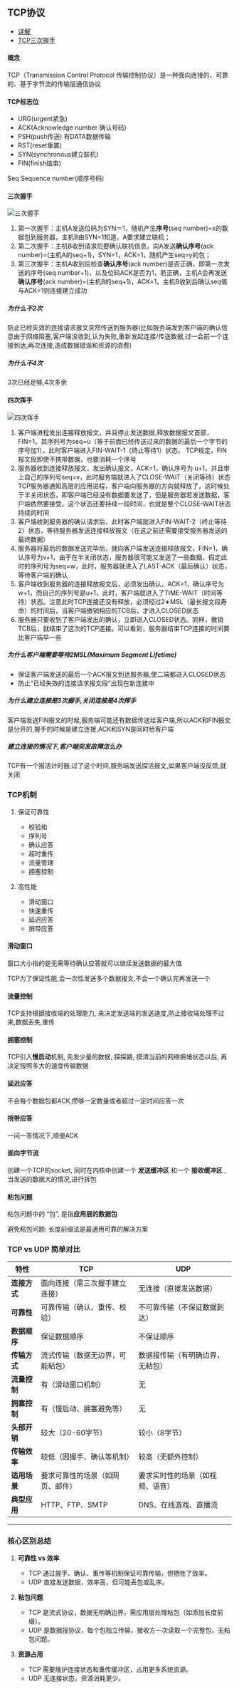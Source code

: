 ## TCP协议

- [详解](https://blog.csdn.net/sinat_36629696/article/details/80740678)
- [TCP三次握手](https://blog.csdn.net/weixin_48684274/article/details/108263608)

#### 概念

TCP（Transmission Control Protocol 传输控制协议）是一种面向连接的、可靠的、基于字节流的传输层通信协议


#### TCP标志位

- URG(urgent紧急)
- ACK(Acknowledge number 确认号码) 
- PSH(push传送) 有DATA数据传输
- RST(reset重置) 
- SYN(synchronous建立联机) 
- FIN(finish结束) 

 Seq Sequence number(顺序号码) 


#### 三次握手

![三次握手](image/three.png)

1. 第一次握手：主机A发送位码为SYN＝1，随机产生**序号**(seq number)=x的数据包到服务器，主机B由SYN=1知道，A要求建立联机；
2. 第二次握手：主机B收到请求后要确认联机信息，向A发送**确认序号**(ack number)=(主机A的seq+1)，SYN=1，ACK=1，随机产生seq=y的包；
3. 第三次握手：主机A收到后检查**确认序号**(ack number)是否正确，即第一次发送的序号(seq number+1)，以及位码ACK是否为1，若正确，主机A会再发送**确认序号**(ack number)=(主机B的seq+1)，ACK=1，主机B收到后确认seq值与ACK=1则连接建立成功

##### 为什么不2次

防止已经失效的连接请求报文突然传送到服务器(比如服务端发到客户端的确认信息由于网络阻塞,客户端没收到,认为失败,重新发起连接/传送数据,过一会前一个连接到达,再次连接,造成数据错误和资源的浪费)

##### 为什么不4次

3次已经足够,4次多余

#### 四次挥手

![四次挥手](image/four.png)

1. 客户端进程发出连接释放报文，并且停止发送数据,释放数据报文首部，FIN=1，其序列号为seq=u（等于前面已经传送过来的数据的最后一个字节的序号加1），此时客户端进入FIN-WAIT-1（终止等待1）状态。 TCP规定，FIN报文段即使不携带数据，也要消耗一个序号
2. 服务器收到连接释放报文，发出确认报文，ACK=1，确认序号为 u+1，并且带上自己的序列号seq=v，此时服务端就进入了CLOSE-WAIT（关闭等待）状态
TCP服务器通知高层的应用进程，客户端向服务器的方向就释放了，这时候处于半关闭状态，即客户端已经没有数据要发送了，但是服务器若发送数据，客户端依然要接受。这个状态还要持续一段时间，也就是整个CLOSE-WAIT状态持续的时间
3. 客户端收到服务器的确认请求后，此时客户端就进入FIN-WAIT-2（终止等待2）状态，等待服务器发送连接释放报文（在这之前还需要接受服务器发送的最终数据）
4. 服务器将最后的数据发送完毕后，就向客户端发送连接释放报文，FIN=1，确认序号为v+1，由于在半关闭状态，服务器很可能又发送了一些数据，假定此时的序列号为seq=w，此时，服务器就进入了LAST-ACK（最后确认）状态，等待客户端的确认
5. 客户端收到服务器的连接释放报文后，必须发出确认，ACK=1，确认序号为w+1，而自己的序列号是u+1，此时，客户端就进入了TIME-WAIT（时间等待）状态。注意此时TCP连接还没有释放，必须经过2∗MSL（最长报文段寿命）的时间后，当客户端撤销相应的TCB后，才进入CLOSED状态
6. 服务器只要收到了客户端发出的确认，立即进入CLOSED状态。同样，撤销TCB后，就结束了这次的TCP连接。可以看到，服务器结束TCP连接的时间要比客户端早一些

##### 为什么客户端需要等待2MSL(Maximum Segment Lifetime)

- 保证客户端发送的最后一个ACK报文到达服务器,使二端都进入CLOSED状态
- 防止“已经失效的连接请求报文段”出现在新连接中

##### 为什么建立连接是3次握手,关闭连接是4次挥手

客户端发送FIN报文的时候,服务端可能还有数据传送给客户端,所以ACK和FIN报文是分开的,握手的时候是建立连接,ACK和SYN是同时给客户端

##### 建立连接的情况下,客户端突发故障怎么办

TCP有一个报活计时器,过了这个时间,服务端发送探活报文,如果客户端没反馈,就关闭


### TCP机制

1. 保证可靠性
    - 校验和
    - 序列号
    - 确认应答
    - 超时重传
    - 流量管理
    - 拥塞控制
    
2. 高性能
    - 滑动窗口
    - 快速重传
    - 延迟应答
    - 捎带应答
    
    
#### 滑动窗口

窗口大小指的是无需等待确认应答就可以继续发送数据的最大值

TCP为了保证性能,会一次性发送多个数据报文,不会一个确认完再发送一个

#### 流量控制

TCP支持根据接收端的处理能力, 来决定发送端的发送速度,防止接收端处理不过来,数据丢失,重传

#### 拥塞控制

TCP引入**慢启动**机制, 先发少量的数据, 探探路, 摸清当前的网络拥堵状态以后, 再决定按照多大的速度传输数据

#### 延迟应答

不会每个数据包都ACK,攒够一定数量或者超过一定时间应答一次

#### 捎带应答

一问一答情况下,顺便ACK

#### 面向字节流

创建一个TCP的socket, 同时在内核中创建一个 **发送缓冲区** 和一个 **接收缓冲区** ,当发送的数据大的情况,进行拆包

#### 粘包问题

 粘包问题中的 “包”, 是指**应用层的数据包**
 
 避免粘包问题: 长度前缀法是最通用可靠的解决方案
 
### TCP vs UDP 简单对比

| ​**特性**​               | ​**TCP**​                          | ​**UDP**​                          |
|------------------------|----------------------------------|----------------------------------|
| ​**连接方式**​           | 面向连接（需三次握手建立连接）   | 无连接（直接发送数据）           |
| ​**可靠性**​             | 可靠传输（确认、重传、校验）     | 不可靠传输（不保证数据到达）     |
| ​**数据顺序**​           | 保证数据顺序                     | 不保证顺序                       |
| ​**传输方式**​           | 流式传输（数据无边界，可能粘包） | 数据报传输（有明确边界，无粘包） |
| ​**流量控制**​           | 有（滑动窗口机制）               | 无                               |
| ​**拥塞控制**​           | 有（慢启动、拥塞避免等）         | 无                               |
| ​**头部开销**​           | 较大（20-60字节）                | 较小（8字节）                    |
| ​**传输效率**​           | 较低（因握手、确认等机制）       | 较高（无额外控制）               |
| ​**适用场景**​           | 要求可靠性的场景（如网页、邮件） | 要求实时性的场景（如视频、语音） |
| ​**典型应用**​           | HTTP、FTP、SMTP                  | DNS、在线游戏、直播流             |

---

### ​**核心区别总结**
1. ​**可靠性 vs 效率**​  
   - TCP 通过握手、确认、重传等机制保证可靠传输，但牺牲了效率。  
   - UDP 直接发送数据，效率高，但可能丢包或乱序。

2. ​**粘包问题**​  
   - TCP 是流式协议，数据无明确边界，需应用层处理粘包（如添加长度前缀）。  
   - UDP 是数据报协议，每个包独立传输，接收方一次读取一个完整包，无粘包问题。

3. ​**资源占用**​  
   - TCP 需要维护连接状态和重传缓冲区，占用更多系统资源。  
   - UDP 无连接状态，资源消耗更少。

 

